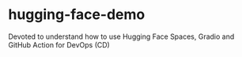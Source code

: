 # hugging-face-demo
Devoted to understand how to use Hugging Face Spaces, Gradio and GitHub Action for DevOps (CD)

